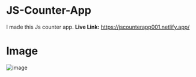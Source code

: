 # JS-Counter-App

I made this Js counter app.
**Live Link:** https://jscounterapp001.netlify.app/
# Image
![image](https://github.com/RanaHuzaima/JS-Counter-App/assets/120297532/e1ad4abe-89f8-416d-a7d4-20bae8adc6aa)
